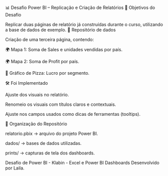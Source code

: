 📊 Desafio Power BI – Replicação e Criação de Relatórios
🎯 Objetivos do Desafio

Replicar duas páginas de relatório já construídas durante o curso, utilizando a base de dados de exemplo.
🔗 Repositório de dados

Criação de uma terceira página, contendo:

🌍 Mapa 1: Soma de Sales e unidades vendidas por país.

🌍 Mapa 2: Soma de Profit por país.

🥧 Gráfico de Pizza: Lucro por segmento.

🛠️ Foi Implementado

Ajuste dos visuais no relatório.

Renomeio os visuais com títulos claros e contextuais.

Ajuste nos campos usados como dicas de ferramentas (tooltips).

📂 Organização do Repositório

relatorio.pbix → arquivo do projeto Power BI.

dados/ → bases de dados utilizadas.

prints/ → capturas de tela dos dashboards.


Desafio de Power BI - Klabin - Excel e Power BI Dashboards
Desenvolvido por Laila.
